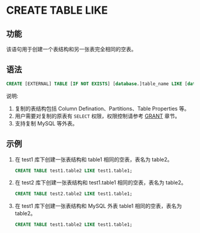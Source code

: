 # CREATE TABLE LIKE

## 功能

该语句用于创建一个表结构和另一张表完全相同的空表。

## 语法

```sql
CREATE [EXTERNAL] TABLE [IF NOT EXISTS] [database.]table_name LIKE [database.]table_name
```

说明:

1. 复制的表结构包括 Column Defination、Partitions、Table Properties 等。
2. 用户需要对复制的原表有 `SELECT` 权限，权限控制请参考 [GRANT](../account-management/GRANT.md) 章节。
3. 支持复制 MySQL 等外表。

## 示例

1. 在 test1 库下创建一张表结构和 table1 相同的空表，表名为 table2。

    ```sql
    CREATE TABLE test1.table2 LIKE test1.table1;
    ```

2. 在 test2 库下创建一张表结构和 test1.table1 相同的空表，表名为 table2。

    ```sql
    CREATE TABLE test2.table2 LIKE test1.table1;
    ```

3. 在 test1 库下创建一张表结构和 MySQL 外表 table1 相同的空表，表名为 table2。

    ```sql
    CREATE TABLE test1.table2 LIKE test1.table1;
    ```
